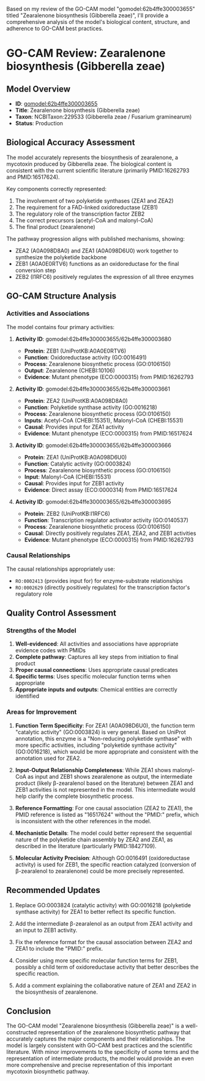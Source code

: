 Based on my review of the GO-CAM model "gomodel:62b4ffe300003655" titled "Zearalenone biosynthesis (Gibberella zeae)", I'll provide a comprehensive analysis of the model's biological content, structure, and adherence to GO-CAM best practices.

# GO-CAM Review: Zearalenone biosynthesis (Gibberella zeae)

## Model Overview
- **ID**: [gomodel:62b4ffe300003655](https://bioregistry.io/go.model:62b4ffe300003655)
- **Title**: Zearalenone biosynthesis (Gibberella zeae)
- **Taxon**: NCBITaxon:229533 (Gibberella zeae / Fusarium graminearum)
- **Status**: Production

## Biological Accuracy Assessment

The model accurately represents the biosynthesis of zearalenone, a mycotoxin produced by Gibberella zeae. The biological content is consistent with the current scientific literature (primarily PMID:16262793 and PMID:16517624).

Key components correctly represented:
1. The involvement of two polyketide synthases (ZEA1 and ZEA2)
2. The requirement for a FAD-linked oxidoreductase (ZEB1)
3. The regulatory role of the transcription factor ZEB2
4. The correct precursors (acetyl-CoA and malonyl-CoA)
5. The final product (zearalenone)

The pathway progression aligns with published mechanisms, showing:
- ZEA2 (A0A098D8A0) and ZEA1 (A0A098D6U0) work together to synthesize the polyketide backbone
- ZEB1 (A0A0E0RTV6) functions as an oxidoreductase for the final conversion step
- ZEB2 (I1RFC6) positively regulates the expression of all three enzymes

## GO-CAM Structure Analysis

### Activities and Associations
The model contains four primary activities:

1. **Activity ID**: gomodel:62b4ffe300003655/62b4ffe300003680
   - **Protein**: ZEB1 (UniProtKB:A0A0E0RTV6)
   - **Function**: Oxidoreductase activity (GO:0016491)
   - **Process**: Zearalenone biosynthetic process (GO:0106150)
   - **Output**: Zearalenone (CHEBI:10106)
   - **Evidence**: Mutant phenotype (ECO:0000315) from PMID:16262793

2. **Activity ID**: gomodel:62b4ffe300003655/62b4ffe300003661
   - **Protein**: ZEA2 (UniProtKB:A0A098D8A0)
   - **Function**: Polyketide synthase activity (GO:0016218)
   - **Process**: Zearalenone biosynthetic process (GO:0106150)
   - **Inputs**: Acetyl-CoA (CHEBI:15351), Malonyl-CoA (CHEBI:15531)
   - **Causal**: Provides input for ZEA1 activity
   - **Evidence**: Mutant phenotype (ECO:0000315) from PMID:16517624

3. **Activity ID**: gomodel:62b4ffe300003655/62b4ffe300003666
   - **Protein**: ZEA1 (UniProtKB:A0A098D6U0)
   - **Function**: Catalytic activity (GO:0003824)
   - **Process**: Zearalenone biosynthetic process (GO:0106150)
   - **Input**: Malonyl-CoA (CHEBI:15531)
   - **Causal**: Provides input for ZEB1 activity
   - **Evidence**: Direct assay (ECO:0000314) from PMID:16517624

4. **Activity ID**: gomodel:62b4ffe300003655/62b4ffe300003695
   - **Protein**: ZEB2 (UniProtKB:I1RFC6)
   - **Function**: Transcription regulator activator activity (GO:0140537)
   - **Process**: Zearalenone biosynthetic process (GO:0106150)
   - **Causal**: Directly positively regulates ZEA1, ZEA2, and ZEB1 activities
   - **Evidence**: Mutant phenotype (ECO:0000315) from PMID:16262793

### Causal Relationships
The causal relationships appropriately use:
- `RO:0002413` (provides input for) for enzyme-substrate relationships 
- `RO:0002629` (directly positively regulates) for the transcription factor's regulatory role

## Quality Control Assessment

### Strengths of the Model
1. **Well-evidenced**: All activities and associations have appropriate evidence codes with PMIDs
2. **Complete pathway**: Captures all key steps from initiation to final product
3. **Proper causal connections**: Uses appropriate causal predicates
4. **Specific terms**: Uses specific molecular function terms when appropriate
5. **Appropriate inputs and outputs**: Chemical entities are correctly identified

### Areas for Improvement

1. **Function Term Specificity**: For ZEA1 (A0A098D6U0), the function term "catalytic activity" (GO:0003824) is very general. Based on UniProt annotation, this enzyme is a "Non-reducing polyketide synthase" with more specific activities, including "polyketide synthase activity" (GO:0016218), which would be more appropriate and consistent with the annotation used for ZEA2.

2. **Input-Output Relationship Completeness**: While ZEA1 shows malonyl-CoA as input and ZEB1 shows zearalenone as output, the intermediate product (likely β-zearalenol based on the literature) between ZEA1 and ZEB1 activities is not represented in the model. This intermediate would help clarify the complete biosynthetic process.

3. **Reference Formatting**: For one causal association (ZEA2 to ZEA1), the PMID reference is listed as "16517624" without the "PMID:" prefix, which is inconsistent with the other references in the model.

4. **Mechanistic Details**: The model could better represent the sequential nature of the polyketide chain assembly by ZEA2 and ZEA1, as described in the literature (particularly PMID:18427109).

5. **Molecular Activity Precision**: Although GO:0016491 (oxidoreductase activity) is used for ZEB1, the specific reaction catalyzed (conversion of β-zearalenol to zearalenone) could be more precisely represented.

## Recommended Updates

1. Replace GO:0003824 (catalytic activity) with GO:0016218 (polyketide synthase activity) for ZEA1 to better reflect its specific function.

2. Add the intermediate β-zearalenol as an output from ZEA1 activity and an input to ZEB1 activity.

3. Fix the reference format for the causal association between ZEA2 and ZEA1 to include the "PMID:" prefix.

4. Consider using more specific molecular function terms for ZEB1, possibly a child term of oxidoreductase activity that better describes the specific reaction.

5. Add a comment explaining the collaborative nature of ZEA1 and ZEA2 in the biosynthesis of zearalenone.

## Conclusion

The GO-CAM model "Zearalenone biosynthesis (Gibberella zeae)" is a well-constructed representation of the zearalenone biosynthetic pathway that accurately captures the major components and their relationships. The model is largely consistent with GO-CAM best practices and the scientific literature. With minor improvements to the specificity of some terms and the representation of intermediate products, the model would provide an even more comprehensive and precise representation of this important mycotoxin biosynthetic pathway.